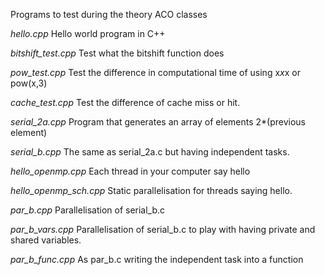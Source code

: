 Programs to test during the theory ACO classes

*hello.cpp* Hello world program in C++

*bitshift_test.cpp* Test what the bitshift function does

*pow_test.cpp* Test the difference in computational time of using x*x*x or pow(x,3)

*cache_test.cpp* Test the difference of cache miss or hit.

*serial_2a.cpp* Program that generates an array of elements 2*(previous element)

*serial_b.cpp* The same as serial_2a.c but having independent tasks.

*hello_openmp.cpp* Each thread in your computer say hello

*hello_openmp_sch.cpp* Static parallelisation for threads saying hello.

*par_b.cpp* Parallelisation of serial_b.c 

*par_b_vars.cpp* Parallelisation of serial_b.c to play with having private and shared variables.

*par_b_func.cpp* As par_b.c writing the independent task into a function






